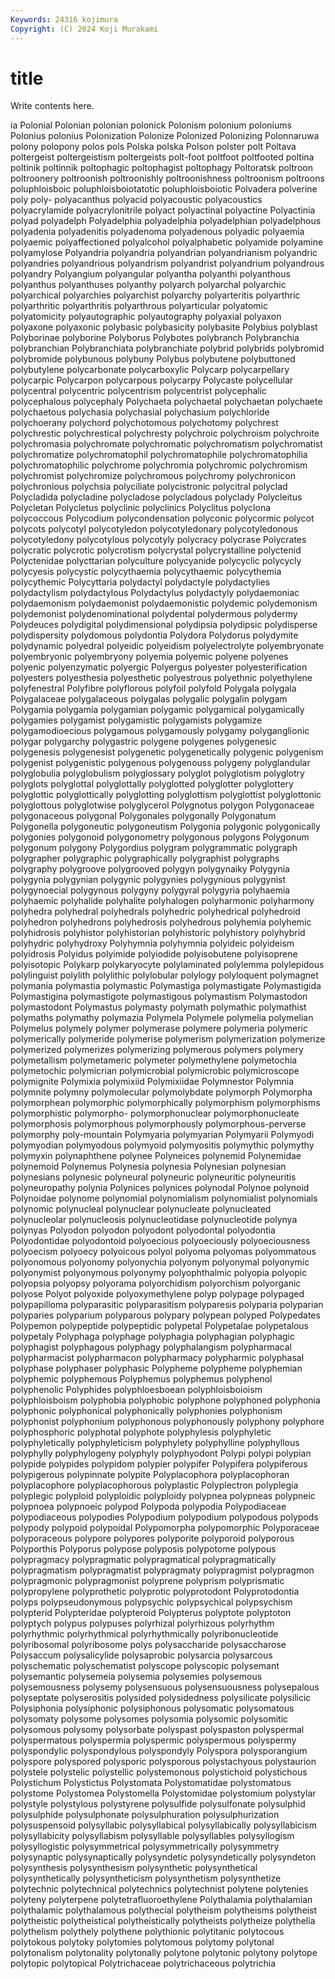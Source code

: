 ```yaml
---
Keywords: 24316 kojimura
Copyright: (C) 2024 Koji Murakami
---
```


# title

Write contents here.



ia Polonial Polonian
polonian polonick Polonism polonium poloniums Polonius polonius Polonization Polonize Polonized
Polonizing Polonnaruwa polony polopony polos pols Polska polska Polson polster
polt Poltava poltergeist poltergeistism poltergeists polt-foot poltfoot poltfooted poltina poltinik
poltinnik poltophagic poltophagist poltophagy Poltoratsk poltroon poltroonery poltroonish poltroonishly poltroonishness
poltroonism poltroons poluphloisboic poluphloisboiotatotic poluphloisboiotic Polvadera polverine poly poly- polyacanthus
polyacid polyacoustic polyacoustics polyacrylamide polyacrylonitrile polyact polyactinal polyactine Polyactinia polyad
polyadelph Polyadelphia polyadelphia polyadelphian polyadelphous polyadenia polyadenitis polyadenoma polyadenous polyadic
polyaemia polyaemic polyaffectioned polyalcohol polyalphabetic polyamide polyamine polyamylose Polyandria polyandria
polyandrian polyandrianism polyandric polyandries polyandrious polyandrism polyandrist polyandrium polyandrous polyandry
Polyangium polyangular polyantha polyanthi polyanthous polyanthus polyanthuses polyanthy polyarch polyarchal
polyarchic polyarchical polyarchies polyarchist polyarchy polyarteritis polyarthric polyarthritic polyarthritis polyarthrous
polyarticular polyatomic polyatomicity polyautographic polyautography polyaxial polyaxon polyaxone polyaxonic polybasic
polybasicity polybasite Polybius polyblast Polyborinae polyborine Polyborus Polybotes polybranch Polybranchia
polybranchian Polybranchiata polybranchiate polybrid polybrids polybromid polybromide polybunous polybuny Polybus
polybutene polybuttoned polybutylene polycarbonate polycarboxylic Polycarp polycarpellary polycarpic Polycarpon polycarpous
polycarpy Polycaste polycellular polycentral polycentric polycentrism polycentrist polycephalic polycephalous polycephaly
Polychaeta polychaetal polychaetan polychaete polychaetous polychasia polychasial polychasium polychloride polychoerany
polychord polychotomous polychotomy polychrest polychrestic polychrestical polychresty polychroic polychroism polychroite
polychromasia polychromate polychromatic polychromatism polychromatist polychromatize polychromatophil polychromatophile polychromatophilia polychromatophilic
polychrome polychromia polychromic polychromism polychromist polychromize polychromous polychromy polychronicon polychronious
polychsia polyciliate polycistronic polycitral polyclad Polycladida polycladine polycladose polycladous polyclady
Polycleitus Polycletan Polycletus polyclinic polyclinics Polyclitus polyclona polycoccous Polycodium polycondensation
polyconic polycormic polycot polycots polycotyl polycotyledon polycotyledonary polycotyledonous polycotyledony polycotylous
polycotyly polycracy polycrase Polycrates polycratic polycrotic polycrotism polycrystal polycrystalline polyctenid
Polyctenidae polycttarian polyculture polycyanide polycyclic polycycly polycyesis polycystic polycythaemia polycythaemic
polycythemia polycythemic Polycyttaria polydactyl polydactyle polydactylies polydactylism polydactylous Polydactylus polydactyly
polydaemoniac polydaemonism polydaemonist polydaemonistic polydemic polydemonism polydemonist polydenominational polydental polydermous
polydermy Polydeuces polydigital polydimensional polydipsia polydipsic polydisperse polydispersity polydomous polydontia
Polydora Polydorus polydymite polydynamic polyedral polyeidic polyeidism polyelectrolyte polyembryonate polyembryonic
polyembryony polyemia polyemic polyene polyenes polyenic polyenzymatic polyergic Polyergus polyester
polyesterification polyesters polyesthesia polyesthetic polyestrous polyethnic polyethylene polyfenestral Polyfibre polyflorous
polyfoil polyfold Polygala polygala Polygalaceae polygalaceous polygalas polygalic polygalin polygam
Polygamia polygamia polygamian polygamic polygamical polygamically polygamies polygamist polygamistic polygamists
polygamize polygamodioecious polygamous polygamously polygamy polyganglionic polygar polygarchy polygastric polygene
polygenes polygenesic polygenesis polygenesist polygenetic polygenetically polygenic polygenism polygenist polygenistic
polygenous polygenouss polygeny polyglandular polyglobulia polyglobulism polyglossary polyglot polyglotism polyglotry
polyglots polyglottal polyglottally polyglotted polyglotter polyglottery polyglottic polyglottically polyglotting polyglottism
polyglottist polyglottonic polyglottous polyglotwise polyglycerol Polygnotus polygon Polygonaceae polygonaceous polygonal
Polygonales polygonally Polygonatum Polygonella polygoneutic polygoneutism Polygonia polygonic polygonically polygonies
polygonoid polygonometry polygonous polygons Polygonum polygonum polygony Polygordius polygram polygrammatic
polygraph polygrapher polygraphic polygraphically polygraphist polygraphs polygraphy polygroove polygrooved polygyn
polygynaiky Polygynia polygynia polygynian polygynic polygynies polygynious polygynist polygynoecial polygynous
polygyny polygyral polygyria polyhaemia polyhaemic polyhalide polyhalite polyhalogen polyharmonic polyharmony
polyhedra polyhedral polyhedrals polyhedric polyhedrical polyhedroid polyhedron polyhedrons polyhedrosis polyhedrous
polyhemia polyhemic polyhidrosis polyhistor polyhistorian polyhistoric polyhistory polyhybrid polyhydric polyhydroxy
Polyhymnia polyhymnia polyideic polyideism polyidrosis Polyidus polyimide polyiodide polyisobutene polyisoprene
polyisotopic Polykarp polykaryocyte polylaminated polylemma polylepidous polylinguist polylith polylithic polylobular
polylogy polyloquent polymagnet polymania polymastia polymastic Polymastiga polymastigate Polymastigida Polymastigina
polymastigote polymastigous polymastism Polymastodon polymastodont Polymastus polymasty polymath polymathic polymathist
polymaths polymathy polymazia Polymela Polymele polymelia polymelian Polymelus polymely polymer
polymerase polymere polymeria polymeric polymerically polymeride polymerise polymerism polymerization polymerize
polymerized polymerizes polymerizing polymerous polymers polymery polymetallism polymetameric polymeter polymethylene
polymetochia polymetochic polymicrian polymicrobial polymicrobic polymicroscope polymignite Polymixia polymixiid Polymixiidae
Polymnestor Polymnia polymnite polymny polymolecular polymolybdate polymorph Polymorpha polymorphean polymorphic
polymorphically polymorphism polymorphisms polymorphistic polymorpho- polymorphonuclear polymorphonucleate polymorphosis polymorphous polymorphously
polymorphous-perverse polymorphy poly-mountain Polymyaria polymyarian Polymyarii Polymyodi polymyodian polymyodous polymyoid
polymyositis polymythic polymythy polymyxin polynaphthene polynee Polyneices polynemid Polynemidae polynemoid
Polynemus Polynesia polynesia Polynesian polynesian polynesians polynesic polyneural polyneuric polyneuritic
polyneuritis polyneuropathy polynia Polynices polynices polynodal Polynoe polynoid Polynoidae polynome
polynomial polynomialism polynomialist polynomials polynomic polynucleal polynuclear polynucleate polynucleated polynucleolar
polynucleosis polynucleotidase polynucleotide polynya polynyas Polyodon polyodon polyodont polyodontal polyodontia
Polyodontidae polyodontoid polyoecious polyoeciously polyoeciousness polyoecism polyoecy polyoicous polyol polyoma
polyomas polyommatous polyonomous polyonomy polyonychia polyonym polyonymal polyonymic polyonymist polyonymous
polyonymy polyophthalmic polyopia polyopic polyopsia polyopsy polyorama polyorchidism polyorchism polyorganic
polyose Polyot polyoxide polyoxymethylene polyp polypage polypaged polypapilloma polyparasitic polyparasitism
polyparesis polyparia polyparian polyparies polyparium polyparous polypary polypean polyped Polypedates
Polypemon polypeptide polypeptidic polypetal Polypetalae polypetalous polypetaly Polyphaga polyphage polyphagia
polyphagian polyphagic polyphagist polyphagous polyphagy polyphalangism polypharmacal polypharmacist polypharmacon polypharmacy
polypharmic polyphasal polyphase polyphaser polyphasic Polypheme polypheme polyphemian polyphemic polyphemous
Polyphemus polyphemus polyphenol polyphenolic Polyphides polyphloesboean polyphloisboioism polyphloisboism polyphobia polyphobic
polyphone polyphoned polyphonia polyphonic polyphonical polyphonically polyphonies polyphonism polyphonist polyphonium
polyphonous polyphonously polyphony polyphore polyphosphoric polyphotal polyphote polyphylesis polyphyletic polyphyletically
polyphyleticism polyphylety polyphylline polyphyllous polyphylly polyphylogeny polyphyly polyphyodont Polypi polypi
polypian polypide polypides polypidom polypier polypifer Polypifera polypiferous polypigerous polypinnate
polypite Polyplacophora polyplacophoran polyplacophore polyplacophorous polyplastic Polyplectron polyplegia polyplegic polyploid
polyploidic polyploidy polypnea polypneas polypneic polypnoea polypnoeic polypod Polypoda polypodia
Polypodiaceae polypodiaceous polypodies Polypodium polypodium polypodous polypods polypody polypoid polypoidal
Polypomorpha polypomorphic Polyporaceae polyporaceous polypore polypores polyporite polyporoid polyporous Polyporthis
Polyporus polypose polyposis polypotome polypous polypragmacy polypragmatic polypragmatical polypragmatically polypragmatism
polypragmatist polypragmaty polypragmist polypragmon polypragmonic polypragmonist polyprene polyprism polyprismatic polypropylene
polyprothetic polyprotic polyprotodont Polyprotodontia polyps polypseudonymous polypsychic polypsychical polypsychism polypterid
Polypteridae polypteroid Polypterus polyptote polyptoton polyptych polypus polypuses polyrhizal polyrhizous
polyrhythm polyrhythmic polyrhythmical polyrhythmically polyribonucleotide polyribosomal polyribosome polys polysaccharide polysaccharose
Polysaccum polysalicylide polysaprobic polysarcia polysarcous polyschematic polyschematist polyscope polyscopic polysemant
polysemantic polysemeia polysemia polysemies polysemous polysemousness polysemy polysensuous polysensuousness polysepalous
polyseptate polyserositis polysided polysidedness polysilicate polysilicic Polysiphonia polysiphonic polysiphonous polysomatic
polysomatous polysomaty polysome polysomes polysomia polysomic polysomitic polysomous polysomy polysorbate
polyspast polyspaston polyspermal polyspermatous polyspermia polyspermic polyspermous polyspermy polyspondylic polyspondylous
polyspondyly Polyspora polysporangium polyspore polyspored polysporic polysporous polystachyous polystaurion polystele
polystelic polystellic polystemonous polystichoid polystichous Polystichum Polystictus Polystomata Polystomatidae polystomatous
polystome Polystomea Polystomella Polystomidae polystomium polystylar polystyle polystylous polystyrene polysulfide
polysulfonate polysulphid polysulphide polysulphonate polysulphuration polysulphurization polysuspensoid polysyllabic polysyllabical polysyllabically
polysyllabicism polysyllabicity polysyllabism polysyllable polysyllables polysyllogism polysyllogistic polysymmetrical polysymmetrically polysymmetry
polysynaptic polysynaptically polysyndetic polysyndetically polysyndeton polysynthesis polysynthesism polysynthetic polysynthetical polysynthetically
polysyntheticism polysynthetism polysynthetize polytechnic polytechnical polytechnics polytechnist polytene polytenies polyteny
polyterpene polytetrafluoroethylene Polythalamia polythalamian polythalamic polythalamous polythecial polytheism polytheisms polytheist
polytheistic polytheistical polytheistically polytheists polytheize polythelia polythelism polythely polythene polythionic
polytitanic polytocous polytokous polytoky polytomies polytomous polytomy polytonal polytonalism polytonality
polytonally polytone polytonic polytony polytope polytopic polytopical Polytrichaceae polytrichaceous polytrichia
